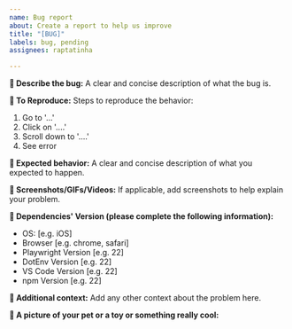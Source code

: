 ```yaml
---
name: Bug report
about: Create a report to help us improve
title: "[BUG]"
labels: bug, pending
assignees: raptatinha

---
```


**🐞 Describe the bug:**
A clear and concise description of what the bug is.

**👻 To Reproduce:**
Steps to reproduce the behavior:
1. Go to '...'
2. Click on '....'
3. Scroll down to '....'
4. See error

**🌵 Expected behavior:**
A clear and concise description of what you expected to happen.

**📸 Screenshots/GIFs/Videos:**
If applicable, add screenshots to help explain your problem.

**💈 Dependencies' Version (please complete the following information):**
- OS: [e.g. iOS]
- Browser [e.g. chrome, safari]
- Playwright Version [e.g. 22]
- DotEnv Version [e.g. 22]
- VS Code Version [e.g. 22]
- npm Version [e.g. 22]

**🛝 Additional context:**
Add any other context about the problem here.

**🎡  A picture of your pet or a toy or something really cool:**
